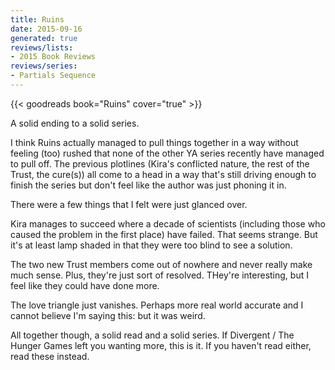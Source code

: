 ```yaml
---
title: Ruins
date: 2015-09-16
generated: true
reviews/lists:
- 2015 Book Reviews
reviews/series:
- Partials Sequence
---
```

{{< goodreads book="Ruins" cover="true" >}}

A solid ending to a solid series.  

I think Ruins actually managed to pull things together in a way without feeling (too) rushed that none of the other YA series recently have managed to pull off. The previous plotlines (Kira's conflicted nature, the rest of the Trust, the cure(s)) all come to a head in a way that's still driving enough to finish the series but don't feel like the author was just phoning it in.  

<!--more-->

There were a few things that I felt were just glanced over.  

Kira manages to succeed where a decade of scientists (including those who caused the problem in the first place) have failed. That seems strange. But it's at least lamp shaded in that they were too blind to see a solution.  

The two new Trust members come out of nowhere and never really make much sense. Plus, they're just sort of resolved. THey're interesting, but I feel like they could have done more.  

The love triangle just vanishes. Perhaps more real world accurate and I cannot believe I'm saying this: but it was weird.  

All together though, a solid read and a solid series. If Divergent / The Hunger Games left you wanting more, this is it. If you haven't read either, read these instead.  


